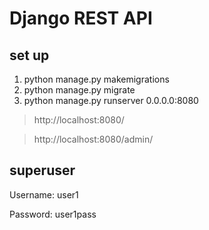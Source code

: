 # Django REST API

## set up

1. python manage.py makemigrations
2. python manage.py migrate
3. python manage.py runserver 0.0.0.0:8080

> http://localhost:8080/

> http://localhost:8080/admin/


## superuser

Username: user1

Password: user1pass


